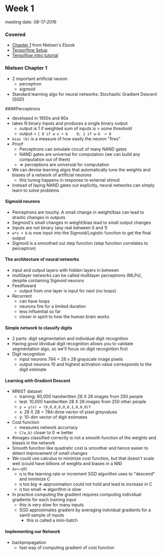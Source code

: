 # Week 1
meeting date: *08-17-2016*

### Covered
- [Chapter 1](http://neuralnetworksanddeeplearning.com/chap1.html) from Nielsen's Ebook
- [Tensorflow Setup](https://www.tensorflow.org/versions/r0.9/get_started/os_setup.html)
- [Tensoflow intro tutorial](https://www.tensorflow.org/versions/r0.9/tutorials/mnist/beginners/index.html)


### Nielsen Chapter 1
- 2 important artificial neuron
	- perceptron
	- sigmoid
- Standard learning algo for neural networks:  Stochastic Gradient Descent (SGD)

####Perceptrons

- developed in 1950s and 60s
- takes N binary inputs and produces a single binary output
	- output is 1 if weighted sum of inputs is > some threshold
	- output = `{ 0 if w⋅x + b    0; 1 if w⋅b  > 0`
- `bias (b)` is a measure of how easily the neuron "fires"
- Proof
	- Perceptrons can simulate circuit of many NAND gates
	- NAND gates are universal for computation (we can build any computation out of them)
	- => perceptions are universial for computation
- We can devise learning algos that automatically tune the weights and biases of a network of artificial neurons
	- this tuning happens in response to external stimuli
- Instead of laying NAND gates out explicitly, neural networks can simply learn to solve problems

#### Sigmoid neurons

- Perceptrons are touchy. A small change in weight/bias can lead to drastic changes in outputs
- Segmoid's small changes in weight/bias lead to small output changes
- Inputs are not binary (any real between 0 and 1)
- `w*x + b` is now input into the Sigmoid/Logistic function to get the final output
- Sigmoid is a smoothed out step function (step function correlates to perceptron)
  
#### The architecture of neural networks

- input and output layers with hidden layers in between
- multilayer networks can be called multilayer perceptrons (MLPs), despite containing Sigmoid neurons
- Feedfoward
 	- output from one layer is input for next (no loops)
- Recurrent
 	- can have loops
 	- neurons fire for a limited duration
 	- less influential so far
 	- closer in spirit to how the human brain works
  
#### Simple network to classify digits

- 2 parts: digit segmentation and individual digit recognition
- Having good idividual digit recognition allows you to validate segmentation algo, so we'll focus on digit recogintion first
- Digit recognition
 	- input neurons 784 = 28 x 28 grayscale image pixels
 	- output neurons 10 and highest activation value corresponds to the digit estimate
  
#### Learning with Gradient Descent

- MNIST dataset
 	- training: 60,000 handwritten 28 X 28 images from 250 people
 	- test: 10,000 handwritten 28 X 28 images from 250 other people
 	- `y = y(x) = (0,0,0,0,0,0,1,0,0,0)T`
   	- x: 28 X 28 = 784-dime vector of pixel greyvalues
   	- y: 10-dim vector of digit estimates
- Cost function
 	- measures network accurracy
 	- `C(w,b)` closer to 0 => better
- \#images classified correctly is not a smooth function of the weights and biases in the network
- Smooth funciton like quadratic cost is smoother and hence easier to detect improvement of small changes
- We could use calculus to minimize cost function, but that doesn't scale well (could have billions of weights and biases in a NN)
- `Δv=−η∇C`
 	- η is the learning rate or increment SGD algorithm uses to "descend" and minimize C
 	- η too big => approximation could not hold and lead to increase in C
 	- η too small => algorithm is slow
- In practice computing the gradient requires computing individual gradients for each training input
 	- this is very slow for many inputs
 	- SGD approximates gradient by averaging indvidual gradients for a samll sample of inputs
   		- this is called a mini-batch

#### Implementing our Network
- backpropagation
 	- fast way of computing gradient of cost function
